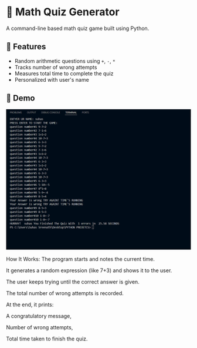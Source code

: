  

# 🧮 Math Quiz Generator

A command-line based math quiz game built using Python.

## 🚀 Features
- Random arithmetic questions using `+`, `-`, `*`
- Tracks number of wrong attempts
- Measures total time to complete the quiz
- Personalized with user's name

## 📸 Demo
![Quiz Screenshot](./quiz.png)


How It Works:
The program starts and notes the current time.

It generates a random expression (like 7+3) and shows it to the user.

The user keeps trying until the correct answer is given.

The total number of wrong attempts is recorded.

At the end, it prints:

A congratulatory message,

Number of wrong attempts,

Total time taken to finish the quiz.
